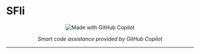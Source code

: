 # SFli

<div align="center">
    <img src="https://img.shields.io/badge/Made%20with-GitHub%20Copilot-brightgreen?style=for-the-badge&logo=github" alt="Made with GitHub Copilot">
    <p><em>Smart code assistance provided by GitHub Copilot</em></p>
</div>

---